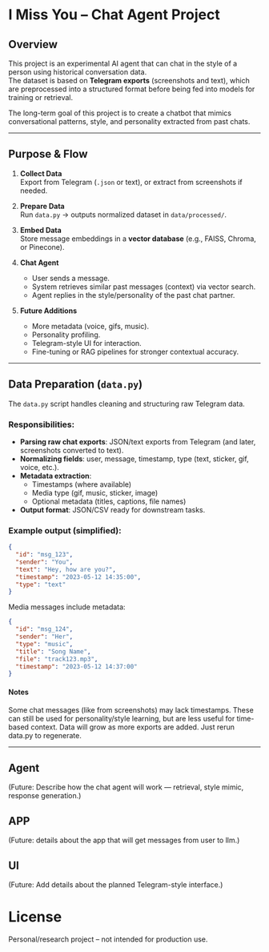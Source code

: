 # I Miss You – Chat Agent Project

## Overview
This project is an experimental AI agent that can chat in the style of a person using historical conversation data.  
The dataset is based on **Telegram exports** (screenshots and text), which are preprocessed into a structured format before being fed into models for training or retrieval.  

The long-term goal of this project is to create a chatbot that mimics conversational patterns, style, and personality extracted from past chats.

---
## Purpose & Flow

1. **Collect Data**  
   Export from Telegram (`.json` or text), or extract from screenshots if needed.  

2. **Prepare Data**  
   Run `data.py` → outputs normalized dataset in `data/processed/`.  

3. **Embed Data**  
   Store message embeddings in a **vector database** (e.g., FAISS, Chroma, or Pinecone).  

4. **Chat Agent**  
   - User sends a message.  
   - System retrieves similar past messages (context) via vector search.  
   - Agent replies in the style/personality of the past chat partner.  

5. **Future Additions**  
   - More metadata (voice, gifs, music).  
   - Personality profiling.  
   - Telegram-style UI for interaction.  
   - Fine-tuning or RAG pipelines for stronger contextual accuracy.
     
---

## Data Preparation (`data.py`)

The `data.py` script handles cleaning and structuring raw Telegram data.

### Responsibilities:
- **Parsing raw chat exports**: JSON/text exports from Telegram (and later, screenshots converted to text).  
- **Normalizing fields**: user, message, timestamp, type (text, sticker, gif, voice, etc.).  
- **Metadata extraction**:  
  - Timestamps (where available)  
  - Media type (gif, music, sticker, image)  
  - Optional metadata (titles, captions, file names)  
- **Output format**: JSON/CSV ready for downstream tasks.

### Example output (simplified):
```json
{
  "id": "msg_123",
  "sender": "You",
  "text": "Hey, how are you?",
  "timestamp": "2023-05-12 14:35:00",
  "type": "text"
}
```
Media messages include metadata:
```json
{
  "id": "msg_124",
  "sender": "Her",
  "type": "music",
  "title": "Song Name",
  "file": "track123.mp3",
  "timestamp": "2023-05-12 14:37:00"
}
```
#### Notes
Some chat messages (like from screenshots) may lack timestamps.
These can still be used for personality/style learning, but are less useful for time-based context.
Data will grow as more exports are added. Just rerun data.py to regenerate.

---

## Agent

(Future: Describe how the chat agent will work — retrieval, style mimic, response generation.)

## APP

(Future: details about the app that will get messages from user to llm.)

## UI

(Future: Add details about the planned Telegram-style interface.)

# License

Personal/research project – not intended for production use.
